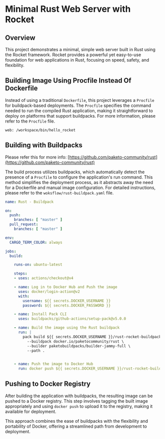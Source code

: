 # Minimal Rust Web Server with Rocket

## Overview

This project demonstrates a minimal, simple web server built in Rust using the Rocket framework. Rocket provides a powerful yet easy-to-use foundation for web applications in Rust, focusing on speed, safety, and flexibility.

## Building Image Using Procfile Instead Of Dockerfile

Instead of using a traditional `Dockerfile`, this project leverages a `Procfile` for buildpack-based deployments. The `Procfile` specifies the command needed to run the compiled Rust application, making it straightforward to deploy on platforms that support buildpacks. For more information, please refer to the `Procfile` file.
```procfile
web: /workspace/bin/hello_rocket
```

## Building with Buildpacks

Please refer this for more info: [https://github.com/paketo-community/rust](https://github.com/paketo-community/rust)

The build process utilizes buildpacks, which automatically detect the presence of a `Procfile` to configure the application's run command. This method simplifies the deployment process, as it abstracts away the need for a Dockerfile and manual image configuration. For detailed instructions, please refer to the `woksflow/rust-buildpack.yaml` file.
```yaml
name: Rust - Buildpack

on:
  push:
    branches: [ "master" ]
  pull_request:
    branches: [ "master" ]

env:
  CARGO_TERM_COLOR: always

jobs:
  build:

    runs-on: ubuntu-latest

    steps:
    - uses: actions/checkout@v4

    - name: Log in to Docker Hub and Push the image
      uses: docker/login-action@v2
      with:
        username: ${{ secrets.DOCKER_USERNAME }}
        password: ${{ secrets.DOCKER_PASSWORD }}

    - name: Install Pack CLI
      uses: buildpacks/github-actions/setup-pack@v5.0.0

    - name: Build the image using the Rust buildpack
      run: |
        pack build ${{ secrets.DOCKER_USERNAME }}/rust-rocket-buildpacks \
          --buildpack docker.io/paketocommunity/rust \
          --builder paketobuildpacks/builder-jammy-full \
          --path .

    
    - name: Push the image to Docker Hub
      run: docker push ${{ secrets.DOCKER_USERNAME }}/rust-rocket-buildpacks:latest

```

## Pushing to Docker Registry

After building the application with buildpacks, the resulting image can be pushed to a Docker registry. This step involves tagging the built image appropriately and using `docker push` to upload it to the registry, making it available for deployment.

This approach combines the ease of buildpacks with the flexibility and portability of Docker, offering a streamlined path from development to deployment.